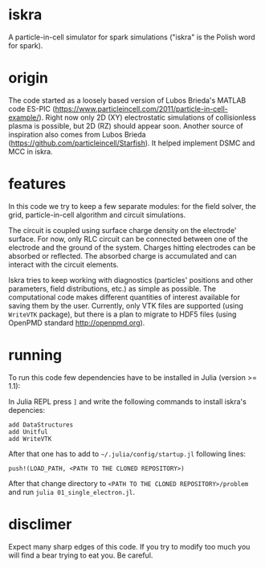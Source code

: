 # iskra
A particle-in-cell simulator for spark simulations ("iskra" is the Polish word for spark).

# origin
The code started as a loosely based version of Lubos Brieda's MATLAB code ES-PIC (https://www.particleincell.com/2011/particle-in-cell-example/). Right now only 2D (XY) electrostatic simulations of collisionless plasma is possible, but 2D (RZ) should appear soon.
Another source of inspiration also comes from Lubos Brieda (https://github.com/particleincell/Starfish). It helped implement DSMC and MCC in iskra.

# features
In this code we try to keep a few separate modules: for the field solver, the grid, particle-in-cell algorithm and circuit simulations.

The circuit is coupled using surface charge density on the electrode' surface. For now, only RLC circuit can be connected between one of the electrode and the ground of the system. Charges hitting electrodes can be absorbed or reflected. The absorbed charge is accumulated and can interact with the circuit elements.

Iskra tries to keep working with diagnostics (particles' positions and other parameters, field distributions, etc.) as simple as possible. The computational code makes different quantities of interest available for saving them by the user. Currently, only VTK files are supported (using `WriteVTK` package), but there is a plan to migrate to HDF5 files (using OpenPMD standard http://openpmd.org).

# running
To run this code few dependencies have to be installed in Julia (version >= 1.1):

In Julia REPL press `]` and write the following commands to install iskra's depencies:
```
add DataStructures
add Unitful
add WriteVTK
```

After that one has to add to `~/.julia/config/startup.jl` following lines:

```push!(LOAD_PATH, <PATH TO THE CLONED REPOSITORY>)```

After that change directory to `<PATH TO THE CLONED REPOSITORY>/problem` and run `julia 01_single_electron.jl`.

# disclimer
Expect many sharp edges of this code. If you try to modify too much you will find a bear trying to eat you. Be careful.

